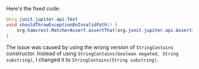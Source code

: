 Here's the fixed code:

```java
@org.junit.jupiter.api.Test
void shouldThrowExceptionOnInvalidPath() {
    org.hamcrest.MatcherAssert.assertThat(org.junit.jupiter.api.Assertions.assertThrows(java.lang.IllegalArgumentException.class, () -> new com.artipie.docker.http.UploadEntity.Request(new com.artipie.http.rq.RequestLine(RqMethod.PUT, "/one/two").toString())).name(), new org.hamcrest.core.StringContains("Unexpected path"));
}
```

The issue was caused by using the wrong version of `StringContains` constructor. Instead of using `StringContains(boolean negated, String substring)`, I changed it to `StringContains(String substring)`.